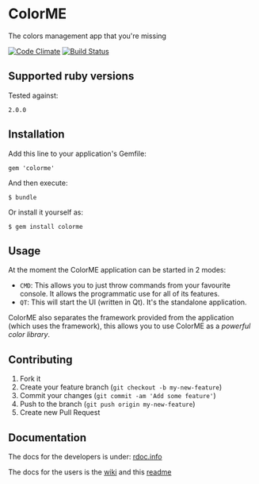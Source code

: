 # ColorME

The colors management app that you're missing

[![Code Climate](https://codeclimate.com/github/alem0lars/colorme.png)](https://codeclimate.com/github/alem0lars/colorme)
[![Build Status](https://travis-ci.org/alem0lars/colorme.png?branch=develop)](https://travis-ci.org/alem0lars/colorme)

## Supported ruby versions

Tested against:

    2.0.0

## Installation

Add this line to your application's Gemfile:

    gem 'colorme'

And then execute:

    $ bundle

Or install it yourself as:

    $ gem install colorme

## Usage

At the moment the ColorME application can be started in 2 modes:
- `CMD`: This allows you to just throw commands from your favourite console.
           It allows the programmatic use for all of its features.
- `QT`: This will start the UI (written in Qt). It's the standalone application.

ColorME also separates the framework provided from the application
(which uses the framework), this allows you to use ColorME as a *powerful
color library*.

## Contributing

1. Fork it
2. Create your feature branch (`git checkout -b my-new-feature`)
3. Commit your changes (`git commit -am 'Add some feature'`)
4. Push to the branch (`git push origin my-new-feature`)
5. Create new Pull Request

## Documentation

The docs for the developers is under: [rdoc.info](http://rdoc.info/github/alem0lars/colorme)

The docs for the users is
the [wiki](https://github.com/alem0lars/colorme/wiki)
and this [readme](https://github.com/alem0lars/colorme/blob/develop/README.md)
